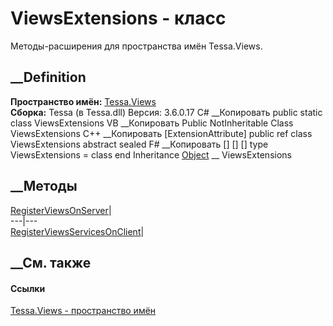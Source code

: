 # ViewsExtensions - класс
Методы-расширения для пространства имён Tessa.Views.
## __Definition
 **Пространство имён:** [Tessa.Views](N_Tessa_Views.htm)  
 **Сборка:** Tessa (в Tessa.dll) Версия: 3.6.0.17
C# __Копировать
     public static class ViewsExtensions
VB __Копировать
    <ExtensionAttribute>
    Public NotInheritable Class ViewsExtensions
C++ __Копировать
    [ExtensionAttribute]
    public ref class ViewsExtensions abstract sealed
F# __Копировать
     [<AbstractClassAttribute>]
    [<SealedAttribute>]
    [<ExtensionAttribute>]
    type ViewsExtensions = class end
Inheritance
    [Object](https://learn.microsoft.com/dotnet/api/system.object) __ ViewsExtensions
##  __Методы
[RegisterViewsOnServer](M_Tessa_Views_ViewsExtensions_RegisterViewsOnServer.htm)|  
---|---  
[RegisterViewsServicesOnClient](M_Tessa_Views_ViewsExtensions_RegisterViewsServicesOnClient.htm)|  
## __См. также
#### Ссылки
[Tessa.Views - пространство имён](N_Tessa_Views.htm)
